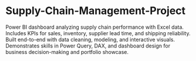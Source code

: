 # Supply-Chain-Management-Project
Power BI dashboard analyzing supply chain performance with Excel data. Includes KPIs for sales, inventory, supplier lead time, and shipping reliability. Built end-to-end with data cleaning, modeling, and interactive visuals. Demonstrates skills in Power Query, DAX, and dashboard design for business decision-making and portfolio showcase.
